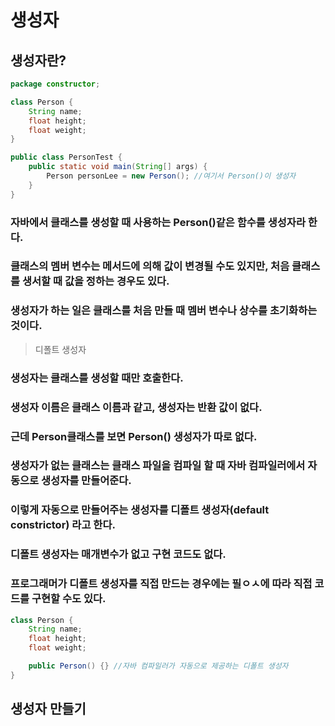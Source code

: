 # 생성자
## 생성자란?
```java
package constructor;

class Person {
    String name;
    float height;
    float weight;
}

public class PersonTest {
    public static void main(String[] args) {
        Person personLee = new Person(); //여기서 Person()이 생성자
    }
}
```
### 자바에서 클래스를 생성할 때 사용하는 Person()같은 함수를 생성자라 한다.
### 클래스의 멤버 변수는 메서드에 의해 값이 변경될 수도 있지만, 처음 클래스를 생서할 때 값을 정하는 경우도 있다.
### 생성자가 하는 일은 클래스를 처음 만들 때 멤버 변수나 상수를 초기화하는 것이다.
> 디폴트 생성자
### 생성자는 클래스를 생성할 때만 호출한다.
### 생성자 이름은 클래스 이름과 같고, 생성자는 반환 값이 없다.
### 근데 Person클래스를 보면 Person() 생성자가 따로 없다.
### 생성자가 없는 클래스는 클래스 파일을 컴파일 할 때 자바 컴파일러에서 자동으로 생성자를 만들어준다.
### 이렇게 자동으로 만들어주는 생성자를 **디폴트 생성자(default constrictor)** 라고 한다.
### 디폴트 생성자는 매개변수가 없고 구현 코드도 없다.
### 프로그래머가 디폴트 생성자를 직접 만드는 경우에는 필ㅇㅅ에 따라 직접 코드를 구현할 수도 있다.
```java
class Person {
    String name;
    float height;
    float weight;

    public Person() {} //자바 컴파일러가 자동으로 제공하는 디폴트 생성자
}
```
## 생성자 만들기